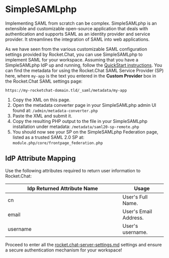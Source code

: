 # SimpleSAMLphp

Implementing SAML from scratch can be complex. SimpleSAMLphp is an extensible and customizable open-source application that deals with authentication and supports SAML as an identity provider and service provider. It streamlines the integration of SAML into web applications.

As we have seen from the various customizable SAML configuration settings provided by Rocket.Chat, you can use SimpleSAMLphp to implement SAML for your workspace. Assuming that you have a SimpleSAMLphp IdP up and running, follow the [QuickStart instructions](https://simplesamlphp.org/docs/stable/simplesamlphp-sp.html). You can find the metadata for using the Rocket.Chat SAML Service Provider (SP) here, where `my-app` is the text you entered in the **Custom Provider** box in the Rocket.Chat SAML settings page:

`https://my-rocketchat-domain.tld/_saml/metadata/my-app`

1. Copy the XML on this page.
2. Open the metadata converter page in your SimpleSAMLphp admin UI found at: `/admin/metadata-converter.php`
3. Paste the XML and submit it.
4. Copy the resulting PHP output to the file in your SimpleSAMLphp installation under metadata: `/metadata/saml20-sp-remote.php`
5. You should now see your SP on the SimpleSAMLphp Federation page, listed as a trusted SAML 2.0 SP at: `module.php/core/frontpage_federation.php`

## IdP Attribute Mapping

Use the following attributes required to return user information to Rocket.Chat:

<table><thead><tr><th width="349">Idp Returned Attribute Name</th><th>Usage</th></tr></thead><tbody><tr><td>cn</td><td>User's Full Name.</td></tr><tr><td>email</td><td>User's Email Address.</td></tr><tr><td>username</td><td>User's username.</td></tr></tbody></table>

Proceed to enter all the [rocket.chat-server-settings.md](rocket.chat-server-settings.md "mention") settings and ensure a secure authentication mechanism for your workspace!
